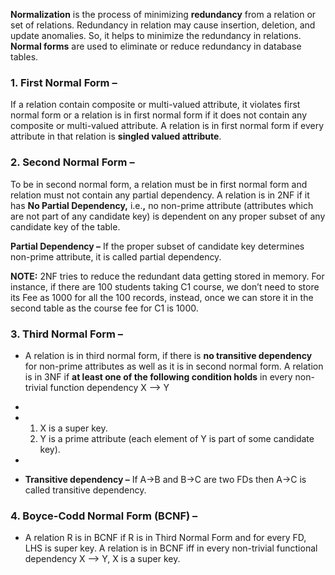 **Normalization** is the process of minimizing **redundancy** from a relation or set of relations. Redundancy in relation may cause insertion, deletion, and update anomalies. So, it helps to minimize the redundancy in relations. **Normal forms** are used to eliminate or reduce redundancy in database tables.

### 1. First Normal Form –

If a relation contain composite or multi-valued attribute, it violates first normal form or a relation is in first normal form if it does not contain any composite or multi-valued attribute. A relation is in first normal form if every attribute in that relation is **singled valued attribute**.



### 2. Second Normal Form –

To be in second normal form, a relation must be in first normal form and relation must not contain any partial dependency. A relation is in 2NF if it has **No Partial Dependency,** i.e.**,** no non-prime attribute (attributes which are not part of any candidate key) is dependent on any proper subset of any candidate key of the table.

**Partial Dependency –** If the proper subset of candidate key determines non-prime attribute, it is called partial dependency.



**NOTE:** 2NF tries to reduce the redundant data getting stored in memory. For instance, if there are 100 students taking C1 course, we don’t need to store its Fee as 1000 for all the 100 records, instead, once we can store it in the second table as the course fee for C1 is 1000.



### 3. Third Normal Form –

- A relation is in third normal form, if there is **no transitive dependency** for non-prime attributes as well as it is in second normal form.
  A relation is in 3NF if **at least one of the following condition holds** in every non-trivial function dependency X –> Y

- 

- 1. X is a super key.
  2. Y is a prime attribute (each element of Y is part of some candidate key).

- 

- **Transitive dependency –** If A->B and B->C are two FDs then A->C is called transitive dependency.

### 4. Boyce-Codd Normal Form (BCNF) –

  - A relation R is in BCNF if R is in Third Normal Form and for every FD, LHS is super key. A relation is in BCNF iff in every non-trivial functional dependency X –> Y, X is a super key.

